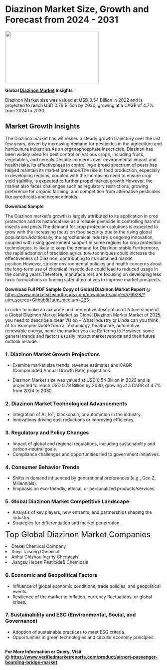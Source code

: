 <H1>Diazinon Market Size, Growth and Forecast from 2024 - 2031</H1><img class="aligncenter size-medium wp-image-584254" src="https://thirdeyenews.in/wp-content/uploads/2024/09/Global-Market-Research-300x168.jpeg" alt="" width="300" height="168" /><p><strong>Global&nbsp;<a href="https://www.marketsizeandtrends.com/download-sample/576928/?utm_source=Github8j?utm_medium=223">Diazinon Market</a> Insights</strong></p><p>Diazinon Market size was valued at USD 0.54 Billion in 2022 and is projected to reach USD 0.78 Billion by 2030, growing at a CAGR of 4.7% from 2024 to 2030.</p><p><h2>Market Growth Insights</h2> <p>The Diazinon market has witnessed a steady growth trajectory over the last few years, driven by increasing demand for pesticides in the agriculture and horticulture industries.As an organophosphate insecticide, Diazinon has been widely used for pest control on various crops, including fruits, vegetables, and cereals.Despite concerns over environmental impact and health risks, its effectiveness in controlling a broad spectrum of pests has helped maintain its market presence.The rise in food production, especially in developing regions, coupled with the increasing need to ensure crop yield stability, is expected to further propel market growth.However, the market also faces challenges such as regulatory restrictions, growing preference for organic farming, and competition from alternative pesticides like pyrethroids and neonicotinoids.</p> <p><strong>Download Sample</strong></p> <p>The Diazinon market's growth is largely attributed to its application in crop protection and its historical use as a reliable pesticide in controlling harmful insects and pests.The demand for crop protection solutions is expected to grow with the increasing focus on food security due to the rising global population.Additionally, the agrochemical industry's ongoing innovation, coupled with rising government support in some regions for crop protection technologies, is likely to keep the demand for Diazinon stable.Furthermore, the rapid adoption of precision agriculture techniques could increase the effectiveness of Diazinon, contributing to its sustained market position.However, stricter environmental policies and health concerns about the long-term use of chemical insecticides could lead to reduced usage in the coming years.Therefore, manufacturers are focusing on developing less toxic formulations or finding safer alternatives to improve market prospects.</p> <p><span class=""><strong>Download Full PDF Sample Copy of Global Diazinon Market Report</strong> @ <a href="https://www.marketsizeandtrends.com/download-sample/576928/?utm_source=Github8j?utm_medium=223" target="_blank">https://www.marketsizeandtrends.com/download-sample/576928/?utm_source=Github8j?utm_medium=223</a></span></p><p>In order to make an accurate and perceptive description of future scope of a Global&nbsp;Diazinon Market Market as Global&nbsp;Diazinon Market Market of 2025, you need to describe a clear Vision &ndash; What Industry or Linda can you think of for example: Quote from a Technology, healthcare, automotive, renewable energy, name the market you are Reffering to.However, some general trends and factors usually impact market reports and their future outlook include:</p><h3>1.&nbsp;<strong>Diazinon Market Growth Projections</strong></h3><ul><li>Examine market size trends, revenue estimates and CAGR (Compounded Annual Growth Rate) projections.</li><li><p>Diazinon Market size was valued at USD 0.54 Billion in 2022 and is projected to reach USD 0.78 Billion by 2030, growing at a CAGR of 4.7% from 2024 to 2030.</p></li></ul><h3>2.&nbsp;<strong>Diazinon Market Technological Advancements</strong></h3><ul><li>Integration of AI, IoT, blockchain, or automation in the industry.</li><li>Innovations driving cost reductions or improving efficiency.</li></ul><h3>3.&nbsp;<strong>Regulatory and Policy Changes</strong></h3><ul><li>Impact of global and regional regulations, including sustainability and carbon-neutral goals.</li><li>Compliance challenges and opportunities tied to government initiatives.</li></ul><h3>4.&nbsp;<strong>Consumer Behavior Trends</strong></h3><ul><li>Shifts in demand influenced by generational preferences (e.g., Gen Z, Millennials).</li><li>Emphasis on eco-friendly, ethical, or personalized products/services.</li></ul><h3>5.&nbsp;<strong>Global Diazinon Market Competitive Landscape</strong></h3><ul><li>Analysis of key players, new entrants, and partnerships shaping the industry.</li><li>Strategies for differentiation and market penetration.</li></ul><p data-pm-slice="1 1 []"><span style="color: inherit; font-family: inherit; font-size: 25px;">Top Global Diazinon Market Companies</span></p><div class="" data-test-id=""><p><li>Drexel Chemical Company</li><li> Xinyi Taisong Chemical</li><li> Anhui Chizhou  Incrity Chemicals</li><li> Jiangsu Heben Pesticide& Chemicals</li></p></div><h3>6.&nbsp;<strong>Economic and Geopolitical Factors</strong></h3><ul><li>Influence of global economic conditions, trade policies, and geopolitical events.</li><li>Resilience of the market to inflation, currency fluctuations, or global crises.</li></ul><h3>7.&nbsp;<strong>Sustainability and ESG (Environmental, Social, and Governance)</strong></h3><ul><li>Adoption of sustainable practices to meet ESG criteria.</li><li>Opportunities in green technologies and circular economy principles.</li></ul><h2><strong style="font-size: 14px;">For More Information or Query, Visit @&nbsp;</strong><a style="background-color: #ffffff; font-size: 14px;" href="https://www.marketsizeandtrends.com/report/diazinon-market/" target="_blank">https://www.verifiedmarketreports.com/product/airport-passenger-boarding-bridge-market</a></h2>